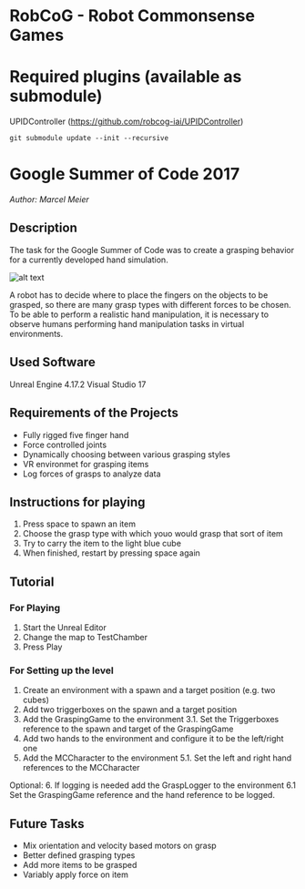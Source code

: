 # RobCoG - **Rob**ot **Co**mmonsense **G**ames 

# Required plugins (available as submodule)
UPIDController (https://github.com/robcog-iai/UPIDController)

	git submodule update --init --recursive

# Google Summer of Code 2017
*Author: Marcel Meier*

## Description

The task for the Google Summer of Code was to create a grasping behavior for a currently developed hand simulation. 

![alt text][logo]

A robot has to decide where to place the fingers on the objects to be grasped, so there are many grasp types with different forces to be chosen. 
To be able to perform a realistic hand manipulation, it is necessary to observe humans performing hand manipulation tasks in virtual environments.

## Used Software

Unreal Engine 4.17.2
Visual Studio 17

## Requirements of the Projects

* Fully rigged five finger hand
* Force controlled joints
* Dynamically choosing between various grasping styles
* VR environmet for grasping items
* Log forces of grasps to analyze data

## Instructions for playing

1. Press space to spawn an item
2. Choose the grasp type with which youo would grasp that sort of item
3. Try to carry the item to the light blue cube
4. When finished, restart by pressing space again

## Tutorial

### For Playing

1. Start the Unreal Editor
2. Change the map to TestChamber
3. Press Play

### For Setting up the level

1. Create an environment with a spawn and a target position (e.g. two cubes)
2. Add two triggerboxes on the spawn and a target position
3. Add the GraspingGame to the environment
3.1. Set the Triggerboxes reference to the spawn and target of the GraspingGame
4. Add two hands to the environment and configure it to be the left/right one
5. Add the MCCharacter to the environment
5.1. Set the left and right hand references to the MCCharacter

Optional:
6. If logging is needed add the GraspLogger to the environment
6.1 Set the GraspingGame reference and the hand reference to be logged.


## Future Tasks

* Mix orientation and velocity based motors on grasp
* Better defined grasping types
* Add more items to be grasped
* Variably apply force on item


[logo]: Images/GraspMilk.png "Grasp Milk Screenshot"
